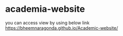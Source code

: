 # academia-website

you can access view by using below link
https://bheemnaragonda.github.io/Academic-website/
